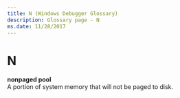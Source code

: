 ```yaml
---
title: N (Windows Debugger Glossary)
description: Glossary page - N
ms.date: 11/28/2017
---
```


# N


<span id="nonpaged_pool"></span><span id="NONPAGED_POOL"></span>**nonpaged pool**  
A portion of system memory that will not be paged to disk.

 

 